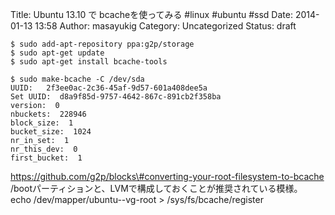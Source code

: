 Title: Ubuntu 13.10 で bcacheを使ってみる #linux #ubuntu #ssd
Date: 2014-01-13 13:58
Author: masayukig
Category: Uncategorized
Status: draft

    $ sudo add-apt-repository ppa:g2p/storage
    $ sudo apt-get update
    $ sudo apt-get install bcache-tools

    $ sudo make-bcache -C /dev/sda 
    UUID:   2f3ee0ac-2c36-45af-9d57-601a408dee5a
    Set UUID:  d8a9f85d-9757-4642-867c-891cb2f358ba
    version:  0
    nbuckets:  228946
    block_size:  1
    bucket_size:  1024
    nr_in_set:  1
    nr_this_dev:  0
    first_bucket:  1

https://github.com/g2p/blocks\#converting-your-root-filesystem-to-bcache
/bootパーティションと、LVMで構成しておくことが推奨されている模様。 echo
/dev/mapper/ubuntu--vg-root &gt; /sys/fs/bcache/register
